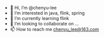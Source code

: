 - 👋 Hi, I’m @chenyu-lee
- 👀 I’m interested in java, flink, spring
- 🌱 I’m currently learning flink
- 💞️ I’m looking to collaborate on ...
- 📫 How to reach me chenyu_lee@163.com

<!---
chenyu-lee/chenyu-lee is a ✨ special ✨ repository because its `README.md` (this file) appears on your GitHub profile.
You can click the Preview link to take a look at your changes.
--->
